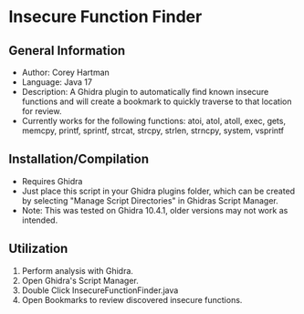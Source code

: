 # Insecure Function Finder

## General Information
- Author: Corey Hartman
- Language: Java 17
- Description: A Ghidra plugin to automatically find known insecure functions and will create a bookmark to quickly traverse to that location for review.
- Currently works for the following functions: atoi, atol, atoll, exec, gets, memcpy, printf, sprintf, strcat, strcpy, strlen, strncpy, system, vsprintf

## Installation/Compilation
- Requires Ghidra
- Just place this script in your Ghidra plugins folder, which can be created by selecting "Manage Script Directories" in Ghidras Script Manager.
- Note: This was tested on Ghidra 10.4.1, older versions may not work as intended.

## Utilization
1. Perform analysis with Ghidra.
2. Open Ghidra's Script Manager.
3. Double Click InsecureFunctionFinder.java
4. Open Bookmarks to review discovered insecure functions.

